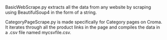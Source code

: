 BasicWebScrape.py extracts all the data from any website by scraping using BeautifulSoup4 in the form of a string.

CategoryPageScrape.py is made specifically for Category pages on Croma.
It iterates through all the product links in the page and compiles the data in a .csv file named mycsvfile.csv.
